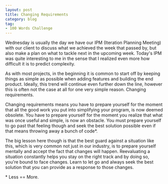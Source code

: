 ```yaml
---
layout: post
title: Changing Requirements
category: blog
tag:
- 100 Words Challenge
---
```

Wednesday is usually the day we have our IPM (Iteration Planning Meeting) with our client to discuss what we achieved the week that passed by, but also make a plan on what to tackle next in the upcoming week. Today's IPM was quite interesting to me in the sense that I realized even more how difficult it is to predict complexity.

As with most projects, in the beginning it is common to start off by keeping things as simple as possible when adding features and building the end product. Ideally, this trend will continue even further down the line, however this is often not the case at all for one very simple reason. Changing requirements.

Changing requirements means you have to prepare yourself for the moment that all the good work you put into simplifying your program, is now deemed obsolete. You have to prepare yourself for the moment you realize that what was once useful and simple, is now an obstacle. You must prepare yourself to go past that feeling though and seek the best solution possible even if that means throwing away a bunch of code*.


The big lesson here though is that the best guard against a situation like this, which is very common not just in our industry, is to prepare yourself mentally and accept the fact that changes will happen. Reevaluating a situation constantly helps you stay on the right track and by doing so, you're bound to face changes. Learn to let go and always seek the best solution that you can provide as a response to those changes.

\* Less == More.
